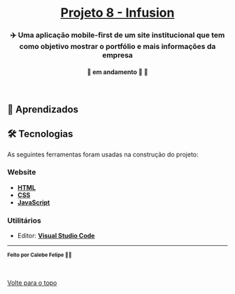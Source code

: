 <h1 align="center">
     <a href="#" alt="website de agencia de viagem">Projeto 8 - Infusion</a>
</h1>

<h3 align="center">
    ✈️ Uma aplicação mobile-first de um site institucional que tem como objetivo mostrar o portfólio e mais informações da empresa
</h3>

<h4 align="center">
	🚧 em andamento 🚀 🚧
</h4>

<br />
<!--<img align="center" src="./calculadora_curso/images/layout-calculadora-curso.gif" alt="animação da interação com página">
<br><br>-->


## 🧠 Aprendizados
 




## 🛠 Tecnologias

As seguintes ferramentas foram usadas na construção do projeto:

### **Website**  

-   **[HTML](https://developer.mozilla.org/pt-BR/docs/Web/HTML)**
-   **[CSS](https://developer.mozilla.org/pt-BR/docs/Web/CSS)**
-   **[JavaScript](https://developer.mozilla.org/pt-BR/docs/Web/Javascript)**

### **Utilitários**

-   Editor:  **[Visual Studio Code](https://code.visualstudio.com/)**  

---

 <sub><b>Feito por Calebe Felipe 👋🏽</b></sub><br><br>
 
 <br />
 <a href="#top">Volte para o topo</a>